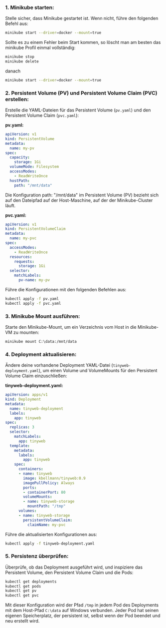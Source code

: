 ### 1. Minikube starten:

Stelle sicher, dass Minikube gestartet ist. Wenn nicht, führe den folgenden Befehl aus:

```bash
minikube start --driver=docker --mount=true
```
Sollte es zu einem Fehler beim Start kommen, so löscht man am besten das minikube Profil einmal vollständig:

```bash
minikube stop
minikube delete
```
danach
```bash
minikube start --driver=docker --mount=true
```

### 2. Persistent Volume (PV) und Persistent Volume Claim (PVC) erstellen:

Erstelle die YAML-Dateien für das Persistent Volume (`pv.yaml`) und den Persistent Volume Claim (`pvc.yaml`):

**pv.yaml:**

```yaml
apiVersion: v1
kind: PersistentVolume
metadata:
  name: my-pv
spec:
  capacity:
    storage: 1Gi
  volumeMode: Filesystem
  accessModes:
    - ReadWriteOnce
  hostPath:
    path: "/mnt/data"
```

Die Konfiguration path: "/mnt/data" im Persistent Volume (PV) bezieht sich auf den Dateipfad auf der Host-Maschine, auf der der Minikube-Cluster läuft. 

**pvc.yaml:**

```yaml
apiVersion: v1
kind: PersistentVolumeClaim
metadata:
  name: my-pvc
spec:
  accessModes:
    - ReadWriteOnce
  resources:
    requests:
      storage: 1Gi
  selector:
    matchLabels:
      pv-name: my-pv
```

Führe die Konfigurationen mit den folgenden Befehlen aus:

```bash
kubectl apply -f pv.yaml
kubectl apply -f pvc.yaml
```

### 3. Minikube Mount ausführen:

Starte den Minikube-Mount, um ein Verzeichnis vom Host in die Minikube-VM zu mounten:

```bash
minikube mount C:\data:/mnt/data
```

### 4. Deployment aktualisieren:

Ändere deine vorhandene Deployment YAML-Datei (`tinyweb-deployment.yaml`), um einen Volume und VolumeMounts für den Persistent Volume Claim einzuschließen:

**tinyweb-deployment.yaml:**

```yaml
apiVersion: apps/v1
kind: Deployment
metadata:
  name: tinyweb-deployment
  labels:
    app: tinyweb
spec:
  replicas: 3
  selector:
    matchLabels:
      app: tinyweb
  template:
    metadata:
      labels:
        app: tinyweb
    spec:
      containers:
      - name: tinyweb
        image: kbellmann/tinyweb:0.9
        imagePullPolicy: Always
        ports:
        - containerPort: 80
        volumeMounts:
        - name: tinyweb-storage
          mountPath: "/tmp"
      volumes:
      - name: tinyweb-storage
        persistentVolumeClaim:
          claimName: my-pvc
```

Führe die aktualisierten Konfigurationen aus:

```bash
kubectl apply -f tinyweb-deployment.yaml
```

### 5. Persistenz überprüfen:

Überprüfe, ob das Deployment ausgeführt wird, und inspiziere das Persistent Volume, den Persistent Volume Claim und die Pods:

```bash
kubectl get deployments
kubectl get pods
kubectl get pv
kubectl get pvc
```

Mit dieser Konfiguration wird der Pfad `/tmp` in jedem Pod des Deployments mit dem Host-Pfad `C:\data` auf Windows verbunden. Jeder Pod hat seinen eigenen Speicherplatz, der persistent ist, selbst wenn der Pod beendet und neu erstellt wird.
